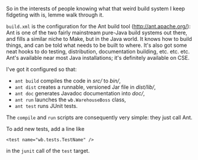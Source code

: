 So in the interests of people knowing what that weird build system I
keep fidgeting with is, lemme walk through it.

`build.xml` is the configuration for the Ant build tool
(<http://ant.apache.org/>): Ant is one of the two fairly mainstream
pure-Java build systems out there, and fills a similar niche to Make,
but in the Java world. It knows how to build things, and can be told
what needs to be built to where.  It's also got some neat hooks to do
testing, distribution, documentation building, etc. etc. etc.  Ant's
available near most Java installations; it's definitely available on
CSE.

I've got it configured so that:

- `ant build` compiles the code in _src/_ to _bin/_,
- `ant dist` creates a runnable, versioned Jar file in _dist/lib/_,
- `ant doc` generates Javadoc documentation into _doc/_,
- `ant run` launches the `wb.WarehouseBoss` class,
- `ant test` runs JUnit tests.

The `compile` and `run` scripts are consequently very simple: they
just call Ant.


To add new tests, add a line like

    <test name="wb.tests.TestName" />

in the `junit` call of the `test` target.
